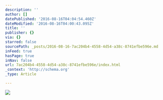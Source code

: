 ```yaml
---
description: ''
author: []
datePublished: '2016-08-16T04:04:54.460Z'
dateModified: '2016-08-16T04:00:43.095Z'
title: ''
publisher: {}
via: {}
starred: false
sourcePath: _posts/2016-08-16-7ac204b4-4558-4d54-a38c-8741efbe596e.md
inFeed: true
hasPage: true
inNav: false
url: 7ac204b4-4558-4d54-a38c-8741efbe596e/index.html
_context: 'http://schema.org'
_type: Article

---
```

![](https://the-grid-user-content.s3-us-west-2.amazonaws.com/c6c0f46e-6a3c-401a-b599-e2828aebeeab.jpg)